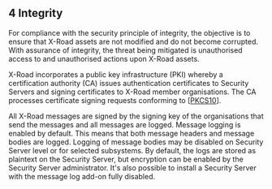 ## 4 Integrity

For compliance with the security principle of integrity, the objective is to ensure that X-Road assets are not modified and do not become corrupted. With assurance of integrity, the threat being mitigated is unauthorised access to and unauthorised actions upon X-Road assets. 

X-Road incorporates a public key infrastructure (PKI) whereby a certification authority (CA) issues authentication certificates to Security Servers and signing certificates to X-Road member organisations. The CA processes certificate signing requests conforming to \[[PKCS10](#Ref_PKCS10)\].

All X-Road messages are signed by the signing key of the organisations that send the messages and all messages are logged. Message logging is enabled by default. This means that both message headers and message bodies are logged. Logging of message bodies may be disabled on Security Server level or for selected subsystems. By default, the logs are stored as plaintext on the Security Server, but encryption can be enabled by the Security Server administrator. It's also possible to install a Security Server with the message log add-on fully disabled.
